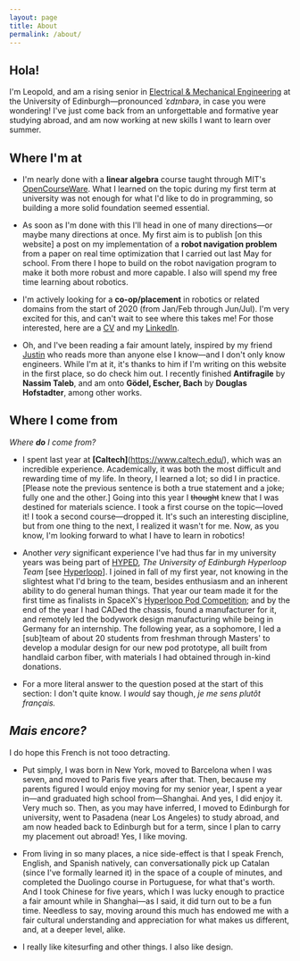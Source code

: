 ```yaml
---
layout: page
title: About
permalink: /about/
---
```


## Hola!

I'm Leopold, and am a rising senior in [Electrical & Mechanical Engineering](https://www.ed.ac.uk/studying/undergraduate/degrees/index.php?action=programme&code=HHH6) at the University of Edinburgh—pronounced _ˈɛdɪnbərə_, in case you were wondering!
I've just come back from an unforgettable and formative year studying abroad, and am now working at new skills I want to learn over summer.

## Where I'm at
* I'm nearly done with a **linear algebra** course taught through MIT's [OpenCourseWare](https://ocw.mit.edu/courses/mathematics/18-06-linear-algebra-spring-2010/). What I learned on the topic during my first term at university was not enough for what I'd like to do in programming, so building a more solid foundation seemed essential.

* As soon as I'm done with this I'll head in one of many directions—or maybe many directions at once. My first aim is to publish \[on this website] a post on my implementation of a **robot navigation problem** from a paper on real time optimization that I carried out last May for school. From there I hope to build on the robot navigation program to make it both more robust and more capable. I also will spend my free time learning about robotics.

* I'm actively looking for a **co-op/placement** in robotics or related domains from the start of 2020 (from Jan/Feb through Jun/Jul). I'm very excited for this, and can't wait to see where this takes me! For those interested, here are a [CV](https://www.visualcv.com/leopold-t/) and my [LinkedIn](www.linkedin.com/in/leopold-t).

* Oh, and I've been reading a fair amount lately, inspired by my friend [Justin](https://glibert.io/) who reads more than anyone else I know—and I don't only know engineers. While I'm at it, it's thanks to him if I'm writing on this website in the first place, so do check him out. I recently finished **Antifragile** by **Nassim Taleb**, and am onto **Gödel, Escher, Bach** by **Douglas Hofstadter**, among other works.

## Where I come from
_Where __do__ I come from?_

* I spent last year at **[Caltech]**(https://www.caltech.edu/), which was an incredible experience. Academically, it was both the most difficult and rewarding time of my life. In theory, I learned a lot; so did I in practice. \[Please note the previous sentence is both a true statement and a joke; fully one and the other.] Going into this year I ~~thought~~ knew that I was destined for materials science. I took a first course on the topic—loved it! I took a second course—dropped it. It's such an interesting discipline, but from one thing to the next, I realized it wasn't for me. Now, as you know, I'm looking forward to what I have to learn in robotics!

* Another _very_ significant experience I've had thus far in my university years was being part of [HYPED](https://hyp-ed.com/), _The University of Edinburgh Hyperloop Team_ \[see [Hyperloop](https://en.m.wikipedia.org/wiki/Hyperloop)]. I joined in fall of my first year, not knowing in the slightest what I'd bring to the team, besides enthusiasm and an inherent ability to do general human things. That year our team made it for the first time as finalists in SpaceX's [Hyperloop Pod Competition](https://www.spacex.com/hyperloop); and by the end of the year I had CADed the chassis, found a manufacturer for it, and remotely led the bodywork design manufacturing while being in Germany for an internship. The following year, as a sophomore, I led a \[sub]team of about 20 students from freshman through Masters' to develop a modular design for our new pod prototype, all built from handlaid carbon fiber, with materials I had obtained through in-kind donations.

* For a more literal answer to the question posed at the start of this section: I don't quite know. I _would_ say though, _je me sens plutôt français._

## _Mais encore?_
I do hope this French is not tooo detracting.

* Put simply, I was born in New York, moved to Barcelona when I was seven, and moved to Paris five years after that. Then, because my parents figured I would enjoy moving for my senior year, I spent a year in—and graduated high school from—Shanghai. And yes, I did enjoy it. Very much so. Then, as you may have inferred, I moved to Edinburgh for university, went to Pasadena (near Los Angeles) to study abroad, and am now headed back to Edinburgh but for a term, since I plan to carry my placement out abroad! Yes, I like moving.

* From living in so many places, a nice side-effect is that I speak French, English, and Spanish natively, can conversationally pick up Catalan (since I've formally learned it) in the space of a couple of minutes, and completed the Duolingo course in Portuguese, for what that's worth. And I took Chinese for five years, which I was lucky enough to practice a fair amount while in Shanghai—as I said, it did turn out to be a fun time. Needless to say, moving around this much has endowed me with a fair cultural understanding and appreciation for what makes us different, and, at a deeper level, alike.

* I really like kitesurfing and other things. I also like design.

<!--- [email@domain.com](mailto:email@domain.com) --->
